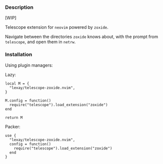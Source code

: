 ### Description

[WIP]

Telescope extension for `neovim` powered by `zoxide`.

Navigate between the directories `zoxide` knows about, with the prompt from
`telescope`, and open them in `netrw`.

### Installation

Using plugin managers:

Lazy:
```
local M = {
  "lexay/telescope-zoxide.nvim",
}

M.config = function()
  require("telescope").load_extension("zoxide")
end

return M
```

Packer:
```
use {
  "lexay/telescope-zoxide.nvim",
  config = function()
    require("telescope").load_extension("zoxide")
  end
}
```
